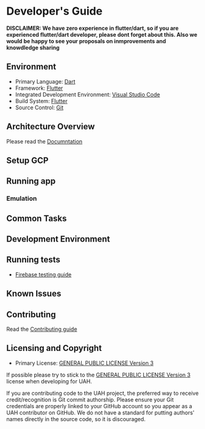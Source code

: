 # Developer's Guide

**DISCLAIMER: We have zero experience in flutter/dart, so if you are 
experienced flutter/dart developer, please dont forget about this. 
Also we would be happy to see your proposals on inmprovements and knowdledge 
sharing**

## Environment
* Primary Language: [Dart][dart]
* Framework: [Flutter][flutter]
* Integrated Development Environment: [Visual Studio Code][vscode]
* Build System: [Flutter][flutter]
* Source Control: [Git][git]

## Architecture Overview
Please read the [Documntation][docs]

## Setup GCP

## Running app

### Emulation

## Common Tasks

## Development Environment

## Running tests

* [Firebase testing guide][firebase-test]

## Known Issues

## Contributing

Read the [Contributing guide][contributing]

## Licensing and Copyright
* Primary License: [GENERAL PUBLIC LICENSE Version 3][licence]

If possible please try to stick to the [GENERAL PUBLIC LICENSE Version 3][licence]
license when developing for UAH.

If you are contributing code to the UAH project, the preferred way to receive credit/recognition 
is Git commit authorship.  Please ensure your Git credentials are properly linked to your GitHub 
account so you appear as a UAH contributor on GitHub.  We do not have a standard for putting 
authors' names directly in the source code, so it is discouraged.

[flutter]: https://flutter.dev/
[dart]: https://dart.dev/
[vscode]: https://code.visualstudio.com/
[git]: https://git-scm.com
[licence]: LICENCE
[contributing]: CONTRIBUTING.md
[docs]: /docs
[firebase-test]: https://firebase.flutter.dev/docs/testing/testing/
